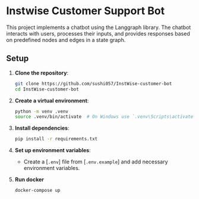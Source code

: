 # Instwise Customer Support Bot

This project implements a chatbot using the Langgraph library. The chatbot interacts with users, processes their inputs, and provides responses based on predefined nodes and edges in a state graph.

## Setup

1. **Clone the repository**:

   ```sh
   git clone https://github.com/sushi057/InstWise-customer-bot
   cd InstWise-customer-bot
   ```

2. **Create a virtual environment**:

   ```sh
   python -m venv .venv
   source .venv/bin/activate  # On Windows use `.venv\Scripts\activate`
   ```

3. **Install dependencies**:

   ```sh
   pip install -r requirements.txt
   ```

4. **Set up environment variables**:
   - Create a [`.env`] file from [`.env.example`] and add necessary environment variables.

5. **Run docker**

   ```sh
   docker-compose up
   ```

